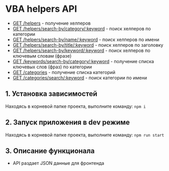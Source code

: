# VBA helpers API

- [GET /helpers](https://vba-helpers-api.herokuapp.com/api/helpers) - получение хелперов
- [GET /helpers/search-by/category/:keyword](https://vba-helpers-api.herokuapp.com/api/helpers/search-by/category/числа) - поиск хелперов по категории
- [GET /helpers/search-by/name/:keyword](https://vba-helpers-api.herokuapp.com/api/helpers/search-by/name/getlastrow) - поиск хелперов по имени
- [GET /helpers/search-by/title/:keyword](https://vba-helpers-api.herokuapp.com/api/helpers/search-by/title/получить%20индекс) - поиск хелперов по заголовку
- [GET /helpers/search-by/keyword/:keyword](https://vba-helpers-api.herokuapp.com/api/helpers/search-by/keyword/sort%20array) - поиск хелперов по ключевым словам (фразе)
- [GET /keywords/search-by/category/:keyword](https://vba-helpers-api.herokuapp.com/api/keywords/search-by/category/конвертация) - получение списка ключевых слов (фраз) по категории
- [GET /categories](https://vba-helpers-api.herokuapp.com/api/categories) - получение списка категорий
- [GET /categories/search/:keyword](https://vba-helpers-api.herokuapp.com/api/categories/search/строки) - поиск категории по имени

## 1. Установка зависимостей
Находясь в корневой папке проекта, выполните команду:
`npm i`

## 2. Запуск приложения в dev режиме
Находясь в корневой папке проекта, выполните команду:
`npm run start`

## 3. Описание функционала
- API раздает JSON данные для фронтенда